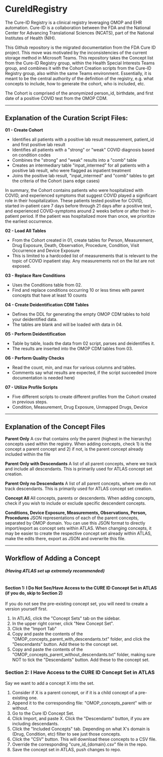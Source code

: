 # CureIdRegistry

The Cure-ID Registry is a clinical registry leveraging OMOP and EHR automation.  Cure-ID is a collaboration between the FDA and the National Center for Advancing Translational Sciences (NCATS), part of the National Institutes of Health (NIH).

This Github repository is the migrated documentation from the FDA Cure ID project. This move was motivated by the inconsistencies of the current storage method in Microsoft Teams. This repository takes the Concept list from the Cure-ID Registry group, within the Health Special Interests Teams group, and combines it with the Cohort Creation scripts from the Cure-ID Registry group, also within the same Teams environment. Essentially, it is meant to be the central authority of the definition of the registry, e.g. what concepts to include, how to generate the cohort, who is included, etc.

The Cohort is comprised of the anonymized person_id, birthdate, and first date of a positive COVID test from the OMOP CDM. 

--------------------------------------------------------------------------------------------------

## Explanation of the Curation Script Files:

**01 - Create Cohort**
- Identifies all patients with a positive lab result measurement, patient_id and first positive lab result
- Identifies all patients with a "strong" or "weak" COVID diagnosis based on condition codes
- Combines the "strong" and "weak" results into a "comb" table
- Creates an intermediary table "inpat_intermed" for all patients with a positive lab result, who were flagged as inpatient treatment
- Joins the positive lab result, "inpat_intermed" and "comb" tables to get the criteria of the Cohort (sans edge cases)

In summary, the Cohort contains patients who were hospitalized with COVID, and experienced symptoms that suggest COVID played a significant role in their hospitalization. These patients tested positive for COVID, started in-patient care 7 days before through 21 days after a positive test, and experienced COVID-symptoms around 2 weeks before or after their in-patient period. If the patient was hospitalized more than once, we prioritize the earliest occurrence. 

**02 - Load All Tables**
- From the Cohort created in 01, create tables for Person, Measurement, Drug Exposure, Death, Observation, Procedure, Condition, Visit Occurrence and Device Exposure
- This is limited to a hardcoded list of measurements that is relevant to the topic of COVID inpatient stay. Any measurements not on the list are not exposed. 

**03 - Replace Rare Conditions**
- Uses the Conditions table from 02.
- Find and replace conditions occurring 10 or less times with parent concepts that have at least 10 counts

**04 - Create Deidentification CDM Tables**
- Defines the DDL for generating the empty OMOP CDM tables to hold your deidentified data.
- The tables are blank and will be loaded with data in 04.

**05 - Perform Deidentification**
- Table by table, loads the data from 02 script, parses and deidentifies it.
- The results are inserted into the OMOP CDM tables from 03.

**06 - Perform Quality Checks**
- Read the count, min, and max for various columns and tables.
- Comments say what results are expected, if the script succeeded (more documentation is needed here)

**07 - Utilize Profile Scripts**
- Five different scripts to create different profiles from the Cohort created in previous steps.
- Condition, Measurement, Drug Exposure, Unmapped Drugs, Device

--------------------------------------------------------------------------------------------------

## Explanation of the Concept Files

**Parent Only**
A csv that contains only the parent (highest in the hierarchy) concepts used within the registry. When adding concepts, check 1) is the concept a parent concept and 2) if not, is the parent concept already included within the file

**Parent Only with Descendants**
A list of all parent concepts, where we track and include all descendants. This is primarily used for ATLAS concept set creation.

**Parent Only no Descendants**
A list of all parent concepts, where we do not track descendants. This is primarily used for ATLAS concept set creation.

**Concept All**
All concepts, parents or descendents. When adding concepts, check if you wish to include or exclude specific descendent concepts.

**Conditions, Device Exposure, Measurements, Observations, Person, Procedures**
JSON representations of each of the parent concepts, separated by OMOP domain. You can use this JSON format to directly import/export as concept sets within ATLAS. When changing concepts, it may be easier to create the respective concept set already within ATLAS, make the edits there, export as JSON and overwrite this file. 

--------------------------------------------------------------------------------------------------

## Workflow of Adding a Concept 
##### (Having ATLAS set up extremely recommended)
#
#
#
#### Section 1: I Do Not See/Have Access to the CURE ID Concept Set in ATLAS (if you do, skip to Section 2)

If you do not see the pre-existing concept set, you will need to create a version yourself first.
1. In ATLAS, click the "Concept Sets" tab on the sidebar.
2. In the upper right corner, click "New Concept Set".
3. Click the "Import Tab"
4. Copy and paste the contents of the "OMOP_concepts_parent_with_descendants.txt" folder, and click the "Descendants" button. Add these to the concept set.
5. Copy and paste the contents of the "OMOP_concepts_parent_without_descendants.txt" folder, making sure NOT to tick the "Descendants" button. Add these to the concept set.

### Section 2: I Have Access to the CURE ID Concept Set in ATLAS

Say we want to add a concept X into the set. 

1. Consider if X is a parent concept, or if it is a child concept of a pre-existing one.
2. Append it to the corresponding file: "OMOP_concepts_parent" with or without. 
3. Go to the Cure ID Concept Set.
4. Click Import, and paste X. Click the "Descendants" button, if you are including descendants.
5. Click the "Included Concepts" tab. Depending on what X's domain is (Drug, Condition, etc) filter to see just those concepts.
6. Click the "CSV" button. This will download these concepts to a CSV file. 
7. Override the corresponding "cure_id_{domain}.csv" file in the repo.
8. Save the concept set in ATLAS, push changes to repo.
